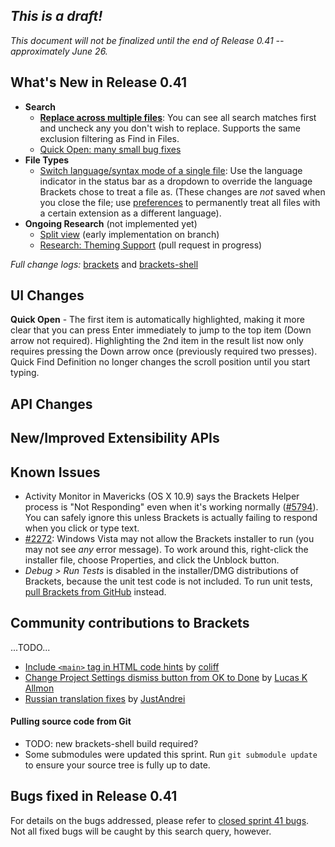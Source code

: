 _This is a draft!_
--------------------
_This document will not be finalized until the end of Release 0.41 -- approximately June 26._

What's New in Release 0.41
--------------------------
* **Search**
    * **[Replace across multiple files](https://trello.com/c/NbNEOs4S/264-replace-across-multiple-files)**: You can see all search matches first and uncheck any you don't wish to replace. Supports the same exclusion filtering as Find in Files.
    * [Quick Open: many small bug fixes](https://github.com/adobe/brackets/pull/7227)
* **File Types**
    * [Switch language/syntax mode of a single file](https://github.com/adobe/brackets/pull/6409): Use the language indicator in the status bar as a dropdown to override the language Brackets chose to treat a file as. (These changes are _not_ saved when you close the file; use [preferences](https://github.com/adobe/brackets/wiki/How-to-Use-Brackets#preferences) to permanently treat all files with a certain extension as a different language).
* **Ongoing Research** (not implemented yet)
    * [Split view](https://trello.com/c/2DWV5tEX/1277-splitview-migrate-workingset-management-to-mainviewmanager) (early implementation on branch)
    * [Research: Theming Support](https://trello.com/c/LHhAcbcU/1260-c-editor-themes) (pull request in progress)

_Full change logs:_ [brackets](https://github.com/adobe/brackets/compare/sprint-40...sprint-41#commits_bucket) and [brackets-shell](https://github.com/adobe/brackets-shell/compare/sprint-40...sprint-41#commits_bucket)


UI Changes
----------
**Quick Open** - The first item is automatically highlighted, making it more clear that you can press Enter immediately to jump to the top item (Down arrow not required). Highlighting the 2nd item in the result list now only requires pressing the Down arrow once (previously required two presses). Quick Find Definition no longer changes the scroll position until you start typing.


API Changes
-----------

New/Improved Extensibility APIs
-------------------------------


Known Issues
------------
* Activity Monitor in Mavericks (OS X 10.9) says the Brackets Helper process is "Not Responding" even when it's working normally ([#5794](https://github.com/adobe/brackets/issues/5794)). You can safely ignore this unless Brackets is actually failing to respond when you click or type text.
* [#2272](https://github.com/adobe/brackets/issues/2272): Windows Vista may not allow the Brackets installer to run (you may not see _any_ error message). To work around this, right-click the installer file, choose Properties, and click the Unblock button.
* _Debug > Run Tests_ is disabled in the installer/DMG distributions of Brackets, because the unit test code is not included. To run unit tests, [pull Brackets from GitHub](https://github.com/adobe/brackets/wiki/How-to-Hack-on-Brackets#wiki-getcode) instead.


Community contributions to Brackets
-----------------------------------
...TODO...

* [Include `<main>` tag in HTML code hints](https://github.com/adobe/brackets/pull/8020) by [coliff](https://github.com/coliff)
* [Change Project Settings dismiss button from OK to Done](https://github.com/adobe/brackets/pull/7508) by [Lucas K Allmon](https://github.com/LucasKA)
* [Russian translation fixes](https://github.com/adobe/brackets/pull/7998) by [JustAndrei](https://github.com/JustAndrei)


#### Pulling source code from Git
* TODO: new brackets-shell build required?
* Some submodules were updated this sprint. Run `git submodule update` to ensure your source tree is fully up to date.


Bugs fixed in Release 0.41
--------------------------
For details on the bugs addressed, please refer to [closed sprint 41 bugs](https://github.com/adobe/brackets/issues?labels=&milestone=29&state=closed). Not all fixed bugs will be caught by this search query, however.